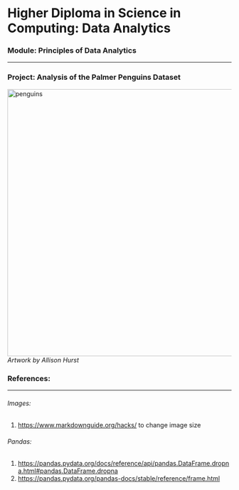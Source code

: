# Higher Diploma in Science in Computing: Data Analytics
### Module: Principles of Data Analytics
***

### Project: Analysis of the Palmer Penguins Dataset




<img src="https://allisonhorst.github.io/palmerpenguins/reference/figures/lter_penguins.png" alt="penguins" width="600"/> _Artwork by Allison Hurst_






















### References: 
***

###### Images:
1. https://www.markdownguide.org/hacks/ to change image size


###### Pandas:
1.  https://pandas.pydata.org/docs/reference/api/pandas.DataFrame.dropna.html#pandas.DataFrame.dropna
2.  https://pandas.pydata.org/pandas-docs/stable/reference/frame.html